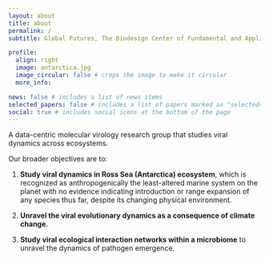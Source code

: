 ```yaml
---
layout: about
title: about
permalink: /
subtitle: Global Futures, The Biodesign Center of Fundamental and Applied Microbiomics

profile:
  align: right
  image: antarctica.jpg
  image_circular: false # crops the image to make it circular
  more_info:

news: false # includes a list of news items
selected_papers: false # includes a list of papers marked as "selected={true}"
social: true # includes social icons at the bottom of the page
---
```


A data-centric molecular virology research group that studies viral dynamics across ecosystems.

Our broader objectives are to:

1. **Study viral dynamics in Ross Sea (Antarctica) ecosystem**, which is recognized as anthropogenically the least-altered marine system on the planet with no evidence indicating introduction or range expansion of any species thus far, despite its changing physical environment.

2. **Unravel the viral evolutionary dynamics as a consequence of climate change.**

3. **Study viral ecological interaction networks within a microbiome** to unravel the dynamics of pathogen emergence.
